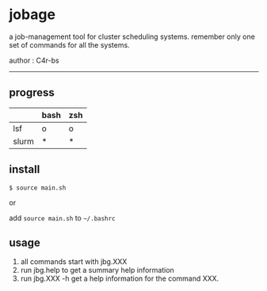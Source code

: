 # jobage 

a job-management tool for cluster scheduling systems.
remember only one set of commands for all the systems.


author : C4r-bs

---

## progress 

|       | bash | zsh |
|-------|------|-----|
| lsf   | o    | o   |
| slurm | *    | *   |


## install

```
$ source main.sh
```
or

add `source main.sh` to `~/.bashrc`

## usage

1. all commands start with jbg.XXX
2. run jbg.help to get a summary help information
3. run jbg.XXX -h get a help information for the command XXX.
